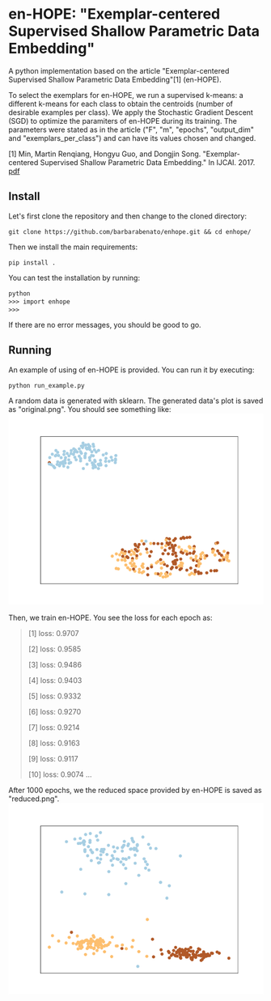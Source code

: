 # en-HOPE: "Exemplar-centered Supervised Shallow Parametric Data Embedding"


A python implementation based on the article "Exemplar-centered Supervised Shallow Parametric Data Embedding"[1] (en-HOPE).

To select the exemplars for en-HOPE, we run a supervised k-means: a different k-means for each class to obtain the centroids (number of desirable examples per class). We apply the Stochastic Gradient Descent (SGD) to optimize the paramiters of en-HOPE during its training. The parameters were stated as in the article ("F", "m", "epochs", "output_dim" and "exemplars_per_class") and can have its values chosen and changed.

[1] Min, Martin Renqiang, Hongyu Guo, and Dongjin Song. "Exemplar-centered Supervised Shallow Parametric Data Embedding." In IJCAI. 2017. [pdf](https://www.ijcai.org/proceedings/2017/0345.pdf)

## Install
Let's first clone the repository and then change to the cloned directory:

```
git clone https://github.com/barbarabenato/enhope.git && cd enhope/
```

Then we install the main requirements:
```
pip install .
```

You can test the installation by running:
```
python
>>> import enhope
>>>
```

If there are no error messages, you should be good to go.


## Running
An example of using of en-HOPE is provided. You can run it by executing:
```
python run_example.py
```

A random data is generated with sklearn. The generated data's plot is saved as "original.png". You should see something like:
![original](enhope/original.png)


Then, we train en-HOPE. You see the loss for each epoch as:
>[1] loss: 0.9707
>
>[2] loss: 0.9585
>
>[3] loss: 0.9486
>
>[4] loss: 0.9403
>
>[5] loss: 0.9332
>
>[6] loss: 0.9270
>
>[7] loss: 0.9214
>
>[8] loss: 0.9163
>
>[9] loss: 0.9117
>
>[10] loss: 0.9074
> ...


After 1000 epochs, we the reduced space provided by en-HOPE is saved as "reduced.png". 
![reduced](enhope/reduced.png)




